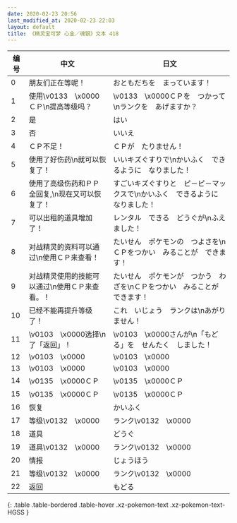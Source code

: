 ```yaml
---
date: 2020-02-23 20:56
last_modified_at: 2020-02-23 22:03
layout: default
title: 《精灵宝可梦 心金／魂银》文本 418
---
```

| 编号 | 中文 | 日文 |
| ---- | ---- | ---- |
| 0 | 朋友们正在等呢！ | おともだちを　まっています！ |
| 1 | 使用\v0133　\x0000ＣＰ\n提高等级吗？ | \v0133　\x0000ＣＰを　つかって\nランクを　あげますか？ |
| 2 | 是 | はい |
| 3 | 否 | いいえ |
| 4 | ＣＰ不足！ | ＣＰが　たりません！ |
| 5 | 使用了好伤药\n就可以恢复了！ | いいキズぐすりで\nかいふく　できるように　なりました！ |
| 6 | 使用了高级伤药和ＰＰ全回复,\n现在又可以恢复了！ | すごいキズぐすりと　ピ－ピ－マックスで\nかいふく　できるように　なりました！ |
| 7 | 可以出租的道具增加了！ | レンタル　できる　どうぐが\nふえました！ |
| 8 | 对战精灵的资料可以通过\n使用ＣＰ来查看！ | たいせん　ポケモンの　つよさを\nＣＰをつかい　みることが　できます！ |
| 9 | 对战精灵使用的技能可以通过\n使用ＣＰ来查看。！ | たいせん　ポケモンが　つかう　わざを\nＣＰをつかい　みることが　できます！ |
| 10 | 已经不能再提升等级了！ | これ　いじょう　ランクは\nあがりません！ |
| 11 | \v0103　\x0000选择\n了「返回」！ | \v0103　\x0000さんが\n「もどる」を　せんたく　しました！ |
| 12 | \v0103　\x0000 | \v0103　\x0000 |
| 13 | \v0103　\x0000 | \v0103　\x0000 |
| 14 | \v0135　\x0000ＣＰ | \v0135　\x0000ＣＰ |
| 15 | \v0135　\x0000ＣＰ | \v0135　\x0000ＣＰ |
| 16 | 恢复 | かいふく |
| 17 | 等级\v0132　\x0000 | ランク\v0132　\x0000 |
| 18 | 道具 | どうぐ |
| 19 | 道具\v0132　\x0000 | ランク\v0132　\x0000 |
| 20 | 情报 | じょうほう |
| 21 | 等级\v0132　\x0000 | ランク\v0132　\x0000 |
| 22 | 返回 | もどる |
{: .table .table-bordered .table-hover .xz-pokemon-text .xz-pokemon-text-HGSS }